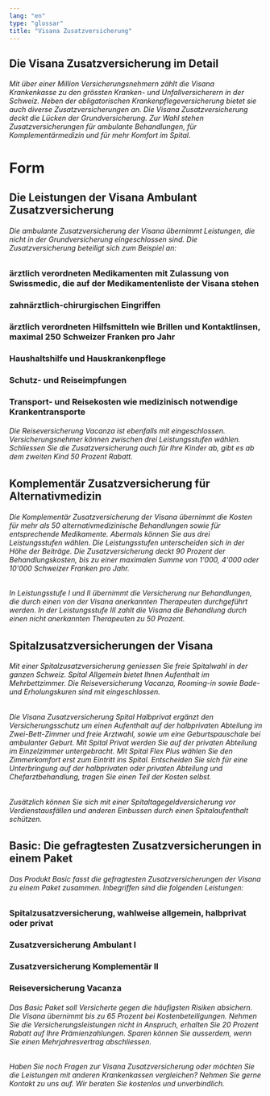 ```yaml
---
lang: "en"
type: "glossar"
title: "Visana Zusatzversicherung"
---
```


## Die Visana Zusatzversicherung im Detail

###### Mit über einer Million Versicherungsnehmern zählt die Visana Krankenkasse zu den grössten Kranken- und Unfallversicherern in der Schweiz. Neben der obligatorischen Krankenpflegeversicherung bietet sie auch diverse Zusatzversicherungen an. Die Visana Zusatzversicherung deckt die Lücken der Grundversicherung. Zur Wahl stehen Zusatzversicherungen für ambulante Behandlungen, für Komplementärmedizin und für mehr Komfort im Spital.

# Form

## Die Leistungen der Visana Ambulant Zusatzversicherung

###### Die ambulante Zusatzversicherung der Visana übernimmt Leistungen, die nicht in der Grundversicherung eingeschlossen sind. Die Zusatzversicherung beteiligt sich zum Beispiel an:

### ärztlich verordneten Medikamenten mit Zulassung von Swissmedic, die auf der Medikamentenliste der Visana stehen

### zahnärztlich-chirurgischen Eingriffen

### ärztlich verordneten Hilfsmitteln wie Brillen und Kontaktlinsen, maximal 250 Schweizer Franken pro Jahr

### Haushaltshilfe und Hauskrankenpflege

### Schutz- und Reiseimpfungen

### Transport- und Reisekosten wie medizinisch notwendige Krankentransporte

###### Die Reiseversicherung Vacanza ist ebenfalls mit eingeschlossen. Versicherungsnehmer können zwischen drei Leistungsstufen wählen. Schliessen Sie die Zusatzversicherung auch für Ihre Kinder ab, gibt es ab dem zweiten Kind 50 Prozent Rabatt.

## Komplementär Zusatzversicherung für Alternativmedizin

###### Die Komplementär Zusatzversicherung der Visana übernimmt die Kosten für mehr als 50 alternativmedizinische Behandlungen sowie für entsprechende Medikamente. Abermals können Sie aus drei Leistungsstufen wählen. Die Leistungsstufen unterscheiden sich in der Höhe der Beiträge. Die Zusatzversicherung deckt 90 Prozent der Behandlungskosten, bis zu einer maximalen Summe von 1'000, 4'000 oder 10'000 Schweizer Franken pro Jahr.

###### In Leistungsstufe I und II übernimmt die Versicherung nur Behandlungen, die durch einen von der Visana anerkannten Therapeuten durchgeführt werden. In der Leistungsstufe III zahlt die Visana die Behandlung durch einen nicht anerkannten Therapeuten zu 50 Prozent.

## Spitalzusatzversicherungen der Visana

###### Mit einer Spitalzusatzversicherung geniessen Sie freie Spitalwahl in der ganzen Schweiz. Spital Allgemein bietet Ihnen Aufenthalt im Mehrbettzimmer. Die Reiseversicherung Vacanza, Rooming-in sowie Bade- und Erholungskuren sind mit eingeschlossen.

###### Die Visana Zusatzversicherung Spital Halbprivat ergänzt den Versicherungsschutz um einen Aufenthalt auf der halbprivaten Abteilung im Zwei-Bett-Zimmer und freie Arztwahl, sowie um eine Geburtspauschale bei ambulanter Geburt. Mit Spital Privat werden Sie auf der privaten Abteilung im Einzelzimmer untergebracht. Mit Spital Flex Plus wählen Sie den Zimmerkomfort erst zum Eintritt ins Spital. Entscheiden Sie sich für eine Unterbringung auf der halbprivaten oder privaten Abteilung und Chefarztbehandlung, tragen Sie einen Teil der Kosten selbst.

###### Zusätzlich können Sie sich mit einer Spitaltagegeldversicherung vor Verdienstausfällen und anderen Einbussen durch einen Spitalaufenthalt schützen.

## Basic: Die gefragtesten Zusatzversicherungen in einem Paket

###### Das Produkt Basic fasst die gefragtesten Zusatzversicherungen der Visana zu einem Paket zusammen. Inbegriffen sind die folgenden Leistungen:

### Spitalzusatzversicherung, wahlweise allgemein, halbprivat oder privat

### Zusatzversicherung Ambulant I

### Zusatzversicherung Komplementär II

### Reiseversicherung Vacanza

###### Das Basic Paket soll Versicherte gegen die häufigsten Risiken absichern. Die Visana übernimmt bis zu 65 Prozent bei Kostenbeteiligungen. Nehmen Sie die Versicherungsleistungen nicht in Anspruch, erhalten Sie 20 Prozent Rabatt auf Ihre Prämienzahlungen. Sparen können Sie ausserdem, wenn Sie einen Mehrjahresvertrag abschliessen.

###### Haben Sie noch Fragen zur Visana Zusatzversicherung oder möchten Sie die Leistungen mit anderen Krankenkassen vergleichen? Nehmen Sie gerne Kontakt zu uns auf. Wir beraten Sie kostenlos und unverbindlich.
